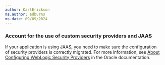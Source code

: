 ```yaml
---
author: KarlErickson
ms.author: edburns
ms.date: 09/09/2024
---
```


### Account for the use of custom security providers and JAAS

If your application is using JAAS, you need to make sure the configuration of security providers is correctly migrated. For more information, see [About Configuring WebLogic Security Providers](https://docs.oracle.com/middleware/fusion-middleware/weblogic-server/12.2.1.4/secmg/providers_intro.html) in the Oracle documentation.
